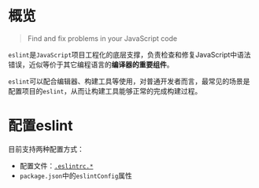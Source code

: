# 概览

>Find and fix problems in your JavaScript code

`eslint`是`JavaScript`项目工程化的底层支撑，负责检查和修复JavaScript中语法错误，近似等价于其它编程语言的**编译器的重要组件**。

`eslint`可以配合编辑器、构建工具等使用，对普通开发者而言，最常见的场景是配置项目的`eslint`，从而让构建工具能够正常的完成构建过程。

# 配置eslint

目前支持两种配置方式：

- 配置文件：[`.eslintrc.*`](https://eslint.org/docs/user-guide/configuring/configuration-files#configuration-file-formats)
- `package.json`中的`eslintConfig`属性


